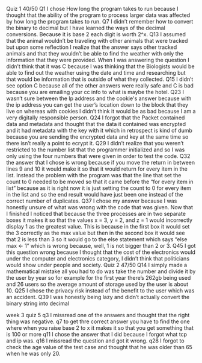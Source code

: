 Quiz 1    40/50
Q1 I chose How long the program takes to run because I thought that the ability of the program to process larger data was affected by how long the program takes to run. 
Q7  I didn’t remember how to convert the binary to decimal but I have learned the ways of the decimal conversions. Because it is base 2 each digit is worth 2^x. 
Q13 I assumed that the animal wouldn’t be traveling with other animals that were tracked but upon some reflection I realize that the answer says other tracked animals and that they wouldn’t be able to find the weather with only the information that they were provided. When I was answering the question I didn’t think that it was C because I was thinking that the Biologists would be able to find out the weather using the date and time and researching but that would be information that is outside of what they collected. 
Q15 I didn’t see option C because all of the other answers were really safe and C is bad because you are emailing your cc info to what is maybe the hotel. 
Q23 I wasn’t sure between the Ip address and the cookie's answer because with the ip address you can get the user’s location down to the block that they live on whereas with cookies I didn’t think it would be as bad because I am a very digitally responsible person. 
Q24 I forgot that the Packet contained data and metadata and thought that the data it contained was encrypted and it had metadata with the key with it which in retrospect is kind of dumb because you are sending the encrypted data and key at the same time so there isn’t really a point to ecrypt it. 
Q29 I didn’t realize that you weren’t restricted to the number list that the programmer initialized and so I was only using the four numbers that were given in order to test the code. 
Q32 the answer that I chose is wrong because if you move the return in between lines 9 and 10 it would make it so that it would return for every item in the list. Instead the problem with the program was that the line that set the count to 0 needed to be moved so that it came before the “for every item in list” because as it is right now it is just setting the count to 0 for every item in the list and so the end result would have just been one instead of the correct number of duplicates. 
Q37 I chose my answer because I was honestly unsure of what was wrong with the code that was given. Now that I finished I noticed that because the three processes are in two separate boxes it makes it so that the values x = 3, y =  2, and z = 1 would incorrectly display 1 as the greatest value. This is because in the first box it would set the 3 correctly as the max value but then in the second box it would see that 2 is less than 3 so it would go to the else statement which says “else max <- 1” which is wrong because, well, 1 is not bigger than 2 or 3. 
Q45 I got this question wrong because I thought that the cost of the electronics would under the computer and electronics category, I didn’t think that politicians would show under people and society. 
Quiz 2  47/50
Q14 I simply made a mathematical mistake all you had to do was take the number and divide it by the user by year so for example for the first year there’s 262gb being used and 26 users so the average amount of storage used by the user is about 10.
Q25 I chose the privacy risk instead of the benefit to the user which was an accident. 
Q39 I was honestly being lazy and didn’t actually convert the binary string into decimal

week 3 quiz 5
q3 I missread one of the answers and thought that the right thing was negative. 
q7 to get thre correct answer you have to find the one where when you raise base 2 to x it makes it so that you get something that is 100 or more
q11 I chose the answer that I did because I forgot what tcp and ip was. 
q16 I missread the question and got it wrong. 
q28 I forgot to check the age value of the test case and thought that he was older than 65 when he was only 20. 
